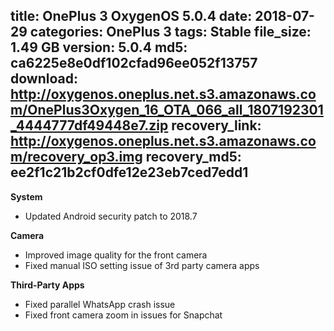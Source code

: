 title: OnePlus 3 OxygenOS 5.0.4
date: 2018-07-29
categories: OnePlus 3
tags: Stable
file_size: 1.49 GB
version: 5.0.4
md5: ca6225e8e0df102cfad96ee052f13757
download: http://oxygenos.oneplus.net.s3.amazonaws.com/OnePlus3Oxygen_16_OTA_066_all_1807192301_4444777df49448e7.zip
recovery_link: http://oxygenos.oneplus.net.s3.amazonaws.com/recovery_op3.img
recovery_md5: ee2f1c21b2cf0dfe12e23eb7ced7edd1
---
**System**
* Updated Android security patch to 2018.7

**Camera**
* Improved image quality for the front camera
* Fixed manual ISO setting issue of 3rd party camera apps

**Third-Party Apps**
* Fixed parallel WhatsApp crash issue
* Fixed front camera zoom in issues for Snapchat
